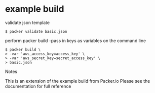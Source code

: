# example build

validate json template

    $ packer validate basic.json

perform packer build
-pass in keys as variables on the command line

    $ packer build \
    > -var 'aws_access_key=access_key' \
    > -var 'aws_secret_key=secret_access_key' \
    > basic.json

Notes

This is an extension of the example build from Packer.io
Please see the documentation for full reference
